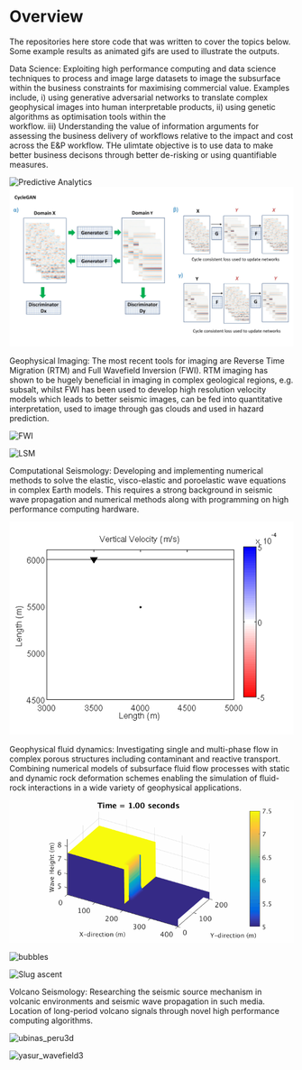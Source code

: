 # Overview
The repositories here store code that was written to cover the topics below. 
Some example results as animated gifs are used to illustrate the outputs.

Data Science: Exploiting high performance computing and data science techniques to process and image large 
datasets to image the subsurface within the business constraints for maximising commercial value. 
Examples include, i) using generative adversarial networks to translate complex geophysical images 
into human interpretable products, ii) using genetic algorithms as optimisation tools within the  
workflow. iii) Understanding the value of information arguments for assessing the business delivery of 
workflows relative to the impact and cost across the E&P workflow. THe ulimtate objective is to use data to make 
better business decisons through better de-risking or using quantifiable measures.

![Predictive Analytics](equip_fail2c.gif)
![GAN](GAN_Fig1.jpg)

Geophysical Imaging: The most recent tools for imaging are Reverse Time Migration (RTM) and 
Full Wavefield Inversion (FWI). RTM imaging has shown to be hugely beneficial in imaging in 
complex geological regions, e.g. subsalt, whilst FWI has been used to develop high resolution 
velocity models which leads to better seismic images, can be fed into quantitative interpretation, 
used to image through gas clouds and used in hazard prediction.

![FWI](GY_fwi_model.gif)

![LSM](LSM_prototype.gif)


Computational Seismology: Developing and implementing numerical methods to solve the elastic, 
visco-elastic and poroelastic wave equations in complex Earth models. This requires a strong background 
in seismic wave propagation and numerical methods along with programming on high performance 
computing hardware.

![Earthquakes](rupture4.gif)

Geophysical fluid dynamics: Investigating single and multi-phase flow in complex porous structures 
including contaminant and reactive transport. Combining numerical models of subsurface fluid flow 
processes with static and dynamic rock deformation schemes enabling the simulation of fluid-rock 
interactions in a wide variety of geophysical applications.

![DamBreak](DamBreak.gif)

![bubbles](bubbles.gif)

![Slug ascent](slug_model4.gif)

Volcano Seismology: Researching the seismic source mechanism in volcanic environments and seismic 
wave propagation in such media. Location of long-period volcano signals through novel high 
performance computing algorithms.

![ubinas_peru3d](ubinas_peru3d.gif)

![yasur_wavefield3](yasur_wavefield3.gif)
